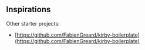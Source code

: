 ## Inspirations

Other starter projects:

- [https://github.com/FabienGreard/kirby-boilerplate](https://github.com/FabienGreard/kirby-boilerplate)
